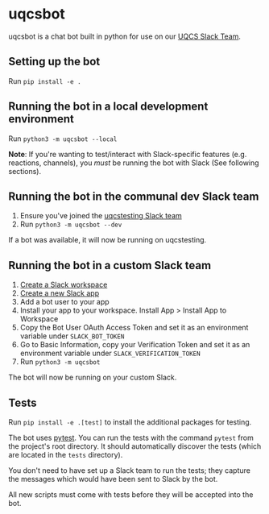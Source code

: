 # uqcsbot

uqcsbot is a chat bot built in python for use on our [UQCS Slack Team](uqcs.slack.com).

## Setting up the bot

Run `pip install -e .`

## Running the bot in a local development environment

Run `python3 -m uqcsbot --local`

**Note**: If you're wanting to test/interact with Slack-specific features (e.g. reactions, channels), you _must_ be running the bot with Slack (See following sections).

## Running the bot in the communal dev Slack team

1. Ensure you've joined the [uqcstesting Slack team](https://uqcstest-inviter.herokuapp.com/)
2. Run `python3 -m uqcsbot --dev`

If a bot was available, it will now be running on uqcstesting.

## Running the bot in a custom Slack team

1. [Create a Slack workspace](https://slack.com/create)
2. [Create a new Slack app](https://api.slack.com/apps/)
3. Add a bot user to your app
4. Install your app to your workspace. Install App > Install App to Workspace
5. Copy the Bot User OAuth Access Token and set it as an environment variable under `SLACK_BOT_TOKEN`
6. Go to Basic Information, copy your Verification Token and set it as an environment variable under `SLACK_VERIFICATION_TOKEN`
7. Run `python3 -m uqcsbot`

The bot will now be running on your custom Slack.

## Tests

Run `pip install -e .[test]` to install the additional packages for testing.

The bot uses [pytest](https://docs.pytest.org/en/latest/). You can run the tests with the command `pytest` from the project's root directory. It should automatically discover the tests (which are located in the `tests` directory).

You don't need to have set up a Slack team to run the tests; they capture the messages which would have been sent to Slack by the bot.

All new scripts must come with tests before they will be accepted into the bot.
